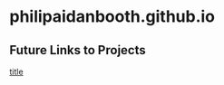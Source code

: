 # philipaidanbooth.github.io

## Future Links to Projects
[title](https://philipaidanbooth.github.io/test/)
